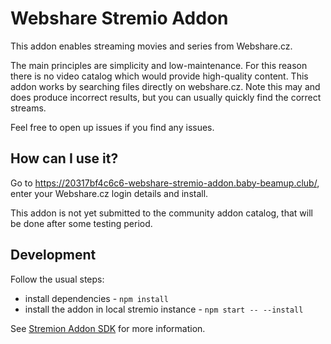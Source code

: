 # Webshare Stremio Addon

This addon enables streaming movies and series from Webshare.cz.

The main principles are simplicity and low-maintenance. For this reason there is no video catalog
which would provide high-quality content. This addon works by searching files directly on
webshare.cz. Note this may and does produce incorrect results, but you can usually quickly find the
correct streams.

Feel free to open up issues if you find any issues.

## How can I use it?

Go to https://20317bf4c6c6-webshare-stremio-addon.baby-beamup.club/, enter your Webshare.cz login
details and install.

This addon is not yet submitted to the community addon catalog, that will be done after some testing
period.

## Development

Follow the usual steps:

- install dependencies - `npm install`
- install the addon in local stremio instance - `npm start -- --install`

See [Stremion Addon SDK](https://github.com/Stremio/stremio-addon-sdk) for more information.